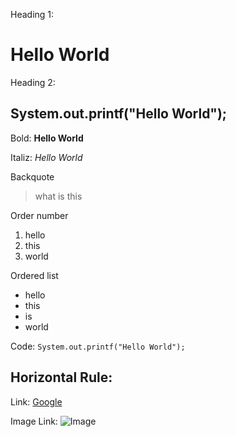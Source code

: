Heading 1:
# Hello World

Heading 2:
## System.out.printf("Hello World");

Bold:
**Hello World**

Italiz:
*Hello World*

Backquote
> what is this

Order number
1. hello
2. this
3. world

Ordered list
- hello
- this
- is
- world

Code:
`System.out.printf("Hello World");`

Horizontal Rule:
---

Link:
[Google](www.google.com)

Image Link:
![Image](http://url/a.png)

